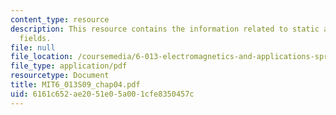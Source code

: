 ```yaml
---
content_type: resource
description: This resource contains the information related to static and quasistatic
  fields.
file: null
file_location: /coursemedia/6-013-electromagnetics-and-applications-spring-2009/6161c652ae2051e05a001cfe8350457c_MIT6_013S09_chap04.pdf
file_type: application/pdf
resourcetype: Document
title: MIT6_013S09_chap04.pdf
uid: 6161c652-ae20-51e0-5a00-1cfe8350457c
---
```

